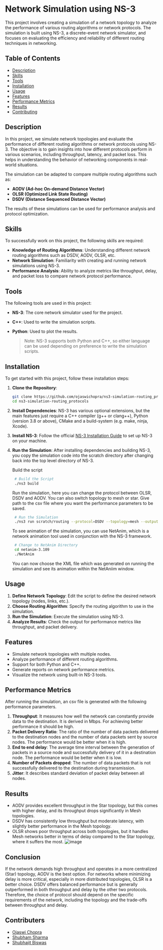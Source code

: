# Network Simulation using NS-3

This project involves creating a simulation of a network topology to analyze the performance of various routing algorithms or network protocols. The simulation is built using NS-3, a discrete-event network simulator, and focuses on evaluating the efficiency and reliability of different routing techniques in networking.

## Table of Contents

- [Description](#description)
- [Skills](#skills)
- [Tools](#tools)
- [Installation](#installation)
- [Usage](#usage)
- [Features](#features)
- [Performance Metrics](#performance)
- [Results](#results)
- [Contributing](#contributers)

## Description

In this project, we simulate network topologies and evaluate the performance of different routing algorithms or network protocols using NS-3. The objective is to gain insights into how different protocols perform in various scenarios, including throughput, latency, and packet loss. This helps in understanding the behavior of networking components in real-world situations.

The simulation can be adapted to compare multiple routing algorithms such as:

- **AODV (Ad-hoc On-demand Distance Vector)**  
- **OLSR (Optimized Link State Routing)**  
- **DSDV (Distance Sequenced Distance Vector)**  

The results of these simulations can be used for performance analysis and protocol optimization.

## Skills

To successfully work on this project, the following skills are required:

- **Knowledge of Routing Algorithms**: Understanding different network routing algorithms such as DSDV, AODV, OLSR, etc.
- **Network Simulation**: Familiarity with creating and running network simulations using NS-3.
- **Performance Analysis**: Ability to analyze metrics like throughput, delay, and packet loss to compare network protocol performance.

## Tools

The following tools are used in this project:

- **NS-3**: The core network simulator used for the project.
- **C++**: Used to write the simulation scripts.
- **Python**: Used to plot the results.

  > Note: NS-3 supports both Python and C++, so either language can be used depending on preference to write the simulation scripts.

## Installation

To get started with this project, follow these installation steps:

1. **Clone the Repository**:
    ```bash
    git clone https://github.com/ojaswichopra/ns3-simulation-routing_protocols.git
    cd ns3-simulation-routing_protocols
    ```

2. **Install Dependencies**: NS-3 has various optional extensions, but the main features just require a C++ compiler (g++ or clang++), Python (version 3.8 or above), CMake and a build-system (e.g. make, ninja, Xcode). 

3. **Install NS-3**: Follow the official [NS-3 Installation Guide](https://www.nsnam.org/wiki/Installation) to set up NS-3 on your machine.

4. **Run the Simulation**: After installing dependencies and building NS-3, you copy the simulation code into the scratch directory after changing back into the top level directory of NS-3.
   
   Build the script
   ```bash
    # Build the Script
    ./ns3 build
    ```
   Run the simulation, here you can change the protocol between OLSR, DSDV and AODV. You can also switch topology to mesh or star. Give path to the csv file where you want the performance parameters to be saved.
   ```bash
    # Run the Simulation
    ./ns3 run scratch/routing --protocol=DSDV --topology=mesh --outputFile=results.csv
    ```
   To see animation of the simulation, you can use NetAnim, which is a network animation tool used in conjunction with the NS-3 framework.
   ```bash
    # Change to NetAnim Directory
    cd netanim-3.109
    ./NetAnim
    ```
   You can now choose the XML file which was generated on running the simulation and see its animation within the NetAniim window.
   
## Usage

1. **Define Network Topology**: Edit the script to define the desired network topology (nodes, links, etc.).
2. **Choose Routing Algorithm**: Specify the routing algorithm to use in the simulation.
3. **Run the Simulation**: Execute the simulation using NS-3.
4. **Analyze Results**: Check the output for performance metrics like throughput, and packet delivery.

## Features

- Simulate network topologies with multiple nodes.
- Analyze performance of different routing algorithms.
- Support for both Python and C++.
- Generate reports on network performance metrics.
- Visualize the network using built-in NS-3 tools.

## Performance Metrics

After running the simulation, an csv file is generated with the following performance parameters.
1. **Throughput**: It measures how well the network can constantly provide data to the destination. It is derived in Mbps. For achieving better performance it should be high.
2. **Packet Delivery Ratio**: The ratio of the number of data packets delivered to the destination nodes and the number of data packets sent by source nodes. The performance would be better when it is high.
3. **End to end delay**: The average time interval between the generation of packets in a source node and successfully delivery of it in a destination node. The performance would be better when it is low.
4. **Number of Packets dropped**: The number of data packets that is not successfully delivered to the destination during transmission.
5. **Jitter**: It describes standard deviation of packet delay between all nodes.

## Results

- AODV provides excellent throughput in the Star topology, but this comes with higher delay, and its throughput drops significantly in Mesh topologies.
- DSDV has consistently low throughput but moderate latency, with slightly better performance in the Mesh topology.
- OLSR shows poor throughput across both topologies, but it handles Mesh networks better in terms of delay compared to the Star topology, where it suffers the most.
  ![image](https://github.com/user-attachments/assets/fc45a06d-f44a-4a00-a3c3-1b641af15859)


## Conclusion
  If the network demands high throughput and operates in a more centralized (Star) topology, AODV is the best option. For networks where minimizing delay is more critical, especially in more distributed topologies, OLSR is a better choice. DSDV offers balanced performance but is generally outperformed in both throughput and delay by the other two protocols. Therefore, the choice of protocol should depend on the specific requirements of the network, including the topology and the trade-offs between throughput and delay.
  
## Contributers
- [Ojaswi Chopra](https://github.com/ojaswichopra)
- [Shubham Sharma](https://github.com/shukabum)
- [Shubhajit Biswas](https://github.com/Subhajit009iitr)
